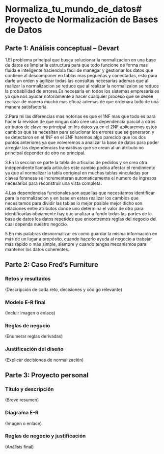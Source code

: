 # Normaliza_tu_mundo_de_datos# Proyecto de Normalización de Bases de Datos

## Parte 1: Análisis conceptual – Devart
1.El problema principal que busca solucionar la normalizacion en una base de datos es limpiar la estructura para que todo funcione de forma
mas fluida e inteligente haciendola facil de manegar y gestionar los datos que contiene al descomponer en tablas mas pequeñas y conectadas, esto para darle un orden y agilizar todas las consultas necesarias ademas que al realizar la normalizacion se reduce que al realizar la normalizaion se reduce la probabilidad de errores.Es necesaria en todos los sistemas empresariales ya que nos ayudar notoriamente a hacer cualquier proceso que se desee realizar de manera mucho mas eficaz ademas de que ordenara todo de una manera satisfactoria.

2.Para mi las diferencias mas notorias es que el 1NF mas que todo es para hacer la revision de que ningun dato cree una dependencia parcial a otros atributos de clave no principal en los datos ya en el 2NF aplicaremos estos cambios que se necesitan para solucionar los errores que se generaron y se detectaron en el 1NF en el 3NF haremos algo parecido que los dos puntos anteriores ya que volveremos a analizar la base de datos para poder arreglar las dependencias transistivas que se crean al un atributo no principal depender de otro no principal.

3.En la seccion se parte la tabla de articulos de pedidos y se crea otra independiente llamada articulos este cambio podria afectar el rendimiento ya que al normalizar la tabla ooriginal en muchas tablas vinculadas por claves foraneas se incrementeran automaticamente el numero de ingresos necesarios para reconstruir una vista completa.

4.Las dependencias funcionales son aquellas que necesitamos identificar para la normalizacion y en base en estas realizar los cambios que necesitamos para dividir las tablas lo  mejor posible mejor dicho son relaciones entre atributos donde uno determina el valor de otro para identificarlas obviamente hay que analizar a fondo todas las partes de la base de datos los datos repetidos que encontremos reglas del negocio del cual dependa nuestro negocio.

5.En mis palabras desnormalizar es como guardar la misma información en más de un lugar a propósito, cuando hacerlo ayuda al negocio a trabajar más rápido o más simple, siempre y cuando tengas mecanismos para mantener los datos coherentes.

## Parte 2: Caso Fred’s Furniture
### Retos y resultados
(Descripción de cada reto, decisiones y código relevante)
### Modelo E-R final
(Incluir imagen o enlace)
### Reglas de negocio
(Enumerar reglas derivadas)
### Justificación del diseño
(Explicar decisiones de normalización)

## Parte 3: Proyecto personal
### Título y descripción
(Breve resumen)
### Diagrama E-R
(Imagen o enlace)
### Reglas de negocio y justificación
(Análisis final)